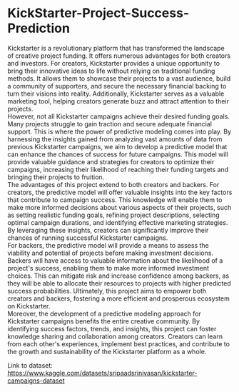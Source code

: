 # KickStarter-Project-Success-Prediction

Kickstarter is a revolutionary platform that has transformed the landscape of creative project funding.
It offers numerous advantages for both creators and investors. For creators, Kickstarter provides a
unique opportunity to bring their innovative ideas to life without relying on traditional funding
methods. It allows them to showcase their projects to a vast audience, build a community of
supporters, and secure the necessary financial backing to turn their visions into reality. Additionally,
Kickstarter serves as a valuable marketing tool, helping creators generate buzz and attract attention to
their projects.<br>
However, not all Kickstarter campaigns achieve their desired funding goals. Many projects struggle to
gain traction and secure adequate financial support. This is where the power of predictive modeling
comes into play. By harnessing the insights gained from analyzing vast amounts of data from previous
Kickstarter campaigns, we aim to develop a predictive model that can enhance the chances of success
for future campaigns. This model will provide valuable guidance and strategies for creators to
optimize their campaigns, increasing their likelihood of reaching their funding targets and bringing
their projects to fruition.<br>
The advantages of this project extend to both creators and backers. For creators, the predictive model
will offer valuable insights into the key factors that contribute to campaign success. This knowledge
will enable them to make more informed decisions about various aspects of their projects, such as
setting realistic funding goals, refining project descriptions, selecting optimal campaign durations, and
identifying effective marketing strategies. By leveraging these insights, creators can significantly
improve their chances of running successful Kickstarter campaigns.<br>
For backers, the predictive model will provide a means to assess the viability and potential of projects
before making investment decisions. Backers will have access to valuable information about the
likelihood of a project's success, enabling them to make more informed investment choices. This can
mitigate risk and increase confidence among backers, as they will be able to allocate their resources to
projects with higher predicted success probabilities. Ultimately, this project aims to empower both
creators and backers, fostering a more efficient and prosperous ecosystem on Kickstarter.<br>
Moreover, the development of a predictive modeling approach for Kickstarter campaigns benefits the
entire creative community. By identifying success factors, trends, and insights, this project can foster
knowledge sharing and collaboration among creators. Creators can learn from each other's
experiences, implement best practices, and contribute to the growth and sustainability of the
Kickstarter platform as a whole.<br>

Link to dataset: https://www.kaggle.com/datasets/sripaadsrinivasan/kickstarter-campaigns-dataset
